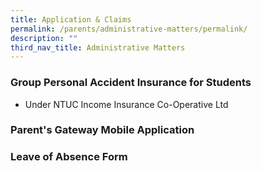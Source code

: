 ```yaml
---
title: Application & Claims
permalink: /parents/administrative-matters/permalink/
description: ""
third_nav_title: Administrative Matters
---
```

### **Group Personal Accident Insurance for Students**
* Under NTUC Income Insurance Co-Operative Ltd


### **Parent's Gateway Mobile Application**

### **Leave of Absence Form**